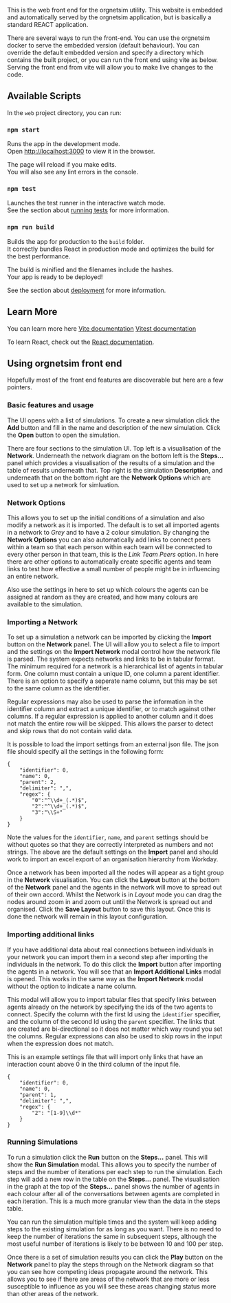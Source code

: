 This is the web front end for the orgnetsim utility. This website is embedded and automatically
served by the orgnetsim application, but is basically a standard REACT application.

There are several ways to run the front-end. You can use the orgnetsim docker to serve the embedded
version (default behaviour). You can override the default embedded version and specify a directory
which contains the built project, or you can run the front end using vite as below. Serving the
front end from vite will allow you to make live changes to the code.

## Available Scripts

In the `web` project directory, you can run:

### `npm start`

Runs the app in the development mode.<br>
Open [http://localhost:3000](http://localhost:3000) to view it in the browser.

The page will reload if you make edits.<br>
You will also see any lint errors in the console.

### `npm test`

Launches the test runner in the interactive watch mode.<br>
See the section about [running tests](https://vitest.dev/guide/features.html#watch-mode) for more information.

### `npm run build`

Builds the app for production to the `build` folder.<br>
It correctly bundles React in production mode and optimizes the build for the best performance.

The build is minified and the filenames include the hashes.<br>
Your app is ready to be deployed!

See the section about [deployment](https://vitejs.dev/guide/build) for more information.

## Learn More

You can learn more here
[Vite documentation](https://vitejs.dev/guide/)
[Vitest documentation](https://vitest.dev/guide/)

To learn React, check out the [React documentation](https://reactjs.org/).

## Using orgnetsim front end
Hopefully most of the front end features are discoverable but here are a few pointers.

### Basic features and usage
The UI opens with a list of simulations. To create a new simulation click the **Add** button and
fill in the name and description of the new simulation. Click the **Open** button to open the
simulation.

There are four sections to the simulation UI. Top left is a visualisation of the **Network**. Underneath
the network diagram on the bottom left is the **Steps...** panel which provides a visualisation of the results 
of a simulation and the table of results underneath that. Top right is the simulation **Description**, and 
underneath that on the bottom right are the **Network Options** which are used to set up a network for 
simluation.

### Network Options
This allows you to set up the initial conditions of a simulation and also modify a network as it is
imported. The default is to set all imported agents in a network to *Grey* and to have a 2 colour
simulation. By changing the **Network Options** you can also automatically add links to connect peers
within a team so that each person within each team will be connected to every other person in that
team, this is the *Link Team Peers* option. In here there are other options to automatically create
specific agents and team links to test how effective a small number of people might be in influencing
an entire network.

Also use the settings in here to set up which colours the agents can be assigned at random as they 
are created, and how many colours are available to the simulation.

### Importing a Network
To set up a simulation a network can be imported by clicking the **Import** button on the **Network** panel.
The UI will allow you to select a file to import and the settings on the **Import Network** modal control how
the network file is parsed. The system expects networks and links to be in tabular format. The minimum
required for a network is a hierarchical list of agents in tabular form. One column must contain a unique
ID, one column a parent identifier. There is an option to specify a seperate name column, but this may be 
set to the same column as the identifier.

Regular expressions may also be used to parse the information in the identifier column and extract a unique
identifier, or to match against other columns. If a regular expression is applied to another column and
it does not match the entire row will be skipped. This allows the parser to detect and skip rows that do
not contain valid data.

It is possible to load the import settings from an external json file. The json file should specify all
the settings in the following form:
```
{
    "identifier": 0,
    "name": 0,
    "parent": 2,
    "delimiter": ",",
    "regex": {
        "0":"^\\d+_(.*)$",
        "2":"^\\d+_(.*)$",
        "3":"\\S+"
    }
}
```
Note the values for the `identifier`, `name`, and `parent` settings should be without quotes so that
they are correctly interpreted as numbers and not strings. The above are the default settings on the
**Import** panel and should work to import an excel export of an organisation hierarchy from Workday.

Once a network has been imported all the nodes will appear as a tight group in the **Network** visualisation.
You can click the **Layout** button at the bottom of the **Network** panel and the agents in the network
will move to spread out of their own accord. Whilst the Network is in _Layout_ mode you can drag the nodes
around zoom in and zoom out until the Network is spread out and organised. Click the **Save Layout** button
to save this layout. Once this is done the network will remain in this layout configuration.

### Importing additional links
If you have additional data about real connections between individuals in your network you can import
them in a second step after importing the individuals in the network. To do this click the **Import**
button after importing the agents in a network. You will see that an **Import Additional Links** modal
is opened. This works in the same way as the **Import Network** modal without the option to indicate
a name column.

This modal will allow you to import tabular files that specify links between agents already on the
network by specifying the ids of the two agents to connect. Specify the column with the first Id
using the `identifier` specifier, and the column of the second Id using the `parent` specifier.
The links that are created are bi-directional so it does not matter which way round you set the
columns. Regular expressions can also be used to skip rows in the input when the expression does
not match.

This is an example settings file that will import only links that have an interaction count above
0 in the third column of the input file.
```
{
    "identifier": 0,
    "name": 0,
    "parent": 1,
    "delimiter": ",",
    "regex": {
        "2": "[1-9]\\d*"
    }
}
```

### Running Simulations
To run a simulation click the **Run** button on the **Steps...** panel. This will show the **Run Simulation**
modal. This allows you to specify the number of steps and the number of iterations per each step
to run the simulation. Each step will add a new row in the table on the **Steps...** panel. The visualisation
in the graph at the top of the **Steps...** panel shows the number of agents in each colour after all of the
conversations between agents are completed in each iteration. This is a much more granular view than the
data in the steps table.

You can run the simulation multiple times and the system will keep adding steps to the existing simulation 
for as long as you want. There is no need to keep the number of iterations the same in subsequent steps,
although the most useful number of iterations is likely to be between 10 and 100 per step.

Once there is a set of simulation results you can click the **Play** button on the **Network** panel to play
the steps through on the Network diagram so that you can see how competing ideas propagate around the 
network. This allows you to see if there are areas of the network that are more or less susceptible to 
influence as you will see these areas changing status more than other areas of the network.
